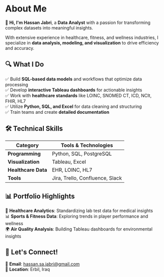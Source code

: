# About Me

👋 **Hi, I'm Hassan Jabri**, a **Data Analyst** with a passion for transforming complex datasets into meaningful insights. 

With extensive experience in healthcare, fitness, and wellness industries, I specialize in **data analysis, modeling, and visualization** to drive efficiency and accuracy.

## 🔍 What I Do
✅ Build **SQL-based data models** and workflows that optimize data processing  
✅ Develop **interactive Tableau dashboards** for actionable insights  
✅ Work with **healthcare standards** like LOINC, SNOMED CT, ICD, NCIt, FHIR, HL7  
✅ Utilize **Python, SQL, and Excel** for data cleaning and structuring  
✅ Train teams and create **detailed documentation**  

## 🛠️ Technical Skills

| Category         | Tools & Technologies |
|-----------------|---------------------|
| **Programming** | Python, SQL, PostgreSQL |
| **Visualization** | Tableau, Excel |
| **Healthcare Data** | EHR, LOINC, HL7 |
| **Tools** | Jira, Trello, Confluence, Slack |

## 📊 Portfolio Highlights
🚀 **Healthcare Analytics**: Standardizing lab test data for medical insights  
📊 **Sports & Fitness Data**: Exploring trends in player performance and wellness  
🌍 **Air Quality Analysis**: Building Tableau dashboards for environmental insights  

## 🚀 Let's Connect!
📧 **Email**: [hassan.sa.jabri@gmail.com](mailto:hassan.sa.jabri@gmail.com)  
📍 **Location**: Erbil, Iraq  